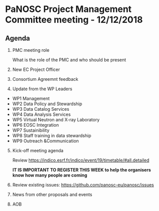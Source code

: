 PaNOSC Project Management Committee meeting - 12/12/2018
========================================================

Agenda
------
1. PMC meeting role

    What is the role of the PMC and who should be present
  
2. New EC Project Officer

3. Consortium Agreemnt feedback

4. Update from the WP Leaders

*    WP1 Management
*    WP2 Data Policy and Stewardship
*    WP3 Data Catalog Services
*    WP4 Data Analysis Services
*    WP5 Virtual Neutron and X-ray Laboratory
*    WP6 EOSC Integration
*    WP7 Sustainibility
*    WP8 Staff training in data stewardship
*    WP9 Outreach &Communication

5. Kick-off meeting agenda

    Review https://indico.esrf.fr/indico/event/19/timetable/#all.detailed
    
    **IT IS IMPORTANT TO REGISTER THIS WEEK to help the organisers know how many people are coming**

6. Review existing issues: https://github.com/panosc-eu/panosc/issues

7. News from other proposals and events

8. AOB
